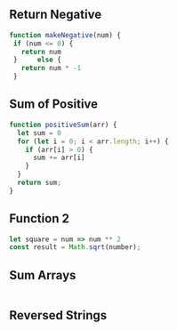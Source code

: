 ## Return Negative

```js
function makeNegative(num) {
 if (num <= 0) {
   return num
 }     else {
   return num * -1
 }
```

## Sum of Positive

```js
function positiveSum(arr) {
  let sum = 0
  for (let i = 0; i < arr.length; i++) {
    if (arr[i] > 0) {
      sum += arr[i]
    }
  }
  return sum; 
}
```

## Function 2

```js
let square = num => num ** 2
const result = Math.sqrt(number);
```

## Sum Arrays

```js

```

## Reversed Strings

```js

```
